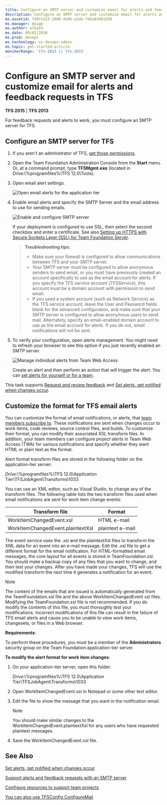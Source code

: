 ```yaml
---
title: Configure an SMTP server and customize email for alerts and feedback requests in TFS
description: Configure an SMTP server and customize email for alerts and feedback requests in TFS
ms.assetid: f49fce23-2808-450b-a2de-7d5a83401d30
ms.manager: douge
ms.author: elbatk
ms.date: 09/01/2016
ms.prod: devops
ms.technology: vs-devops-admin
ms.topic: get-started-article
monikerRange: 'tfs-2013 || tfs-2015'
---
```




# Configure an SMTP server and customize email for alerts and feedback requests in TFS

**TFS 2015** | **TFS 2013**

For feedback requests and alerts to work, you must configure an SMTP server for TFS.

## Configure an SMTP server for TFS

1.  If you aren't an administrator of TFS, [get those permissions](../add-administrator-tfs.md).

2.  Open the Team Foundation Administration Console from the **Start** menu. Or, at a command prompt, type **TFSMgmt.exe** (located in *Drive*:\\%programfiles%\\TFS 12.0\\Tools).

3.  Open email alert settings.

    ![Open email alerts for the application tier](_img/ic724655.png)

4.  Enable email alerts and specify the SMTP Server and the email address to use for sending emails.

    ![Enable and configure SMTP server](_img/ic724656.png)

    If your deployment is configured to use SSL, then select the second checkbox and enter a certificate. See also [Setting up HTTPS with Secure Sockets Layer (SSL) for Team Foundation Server](setup-secure-sockets-layer.md).

    >**Troubleshooting tips:**  
    ><ul><li>Make sure your firewall is configured to allow communications between TFS and your SMTP server.</li>  
    ><li>Your SMTP server must be configured to allow anonymous senders to send email, or you must have previously created an account specifically to use as the email account for alerts. If you specify the TFS service account (<em>TFSService</em>), this account must be a domain account with permission to send email.</li>  
    ><li>If you used a system account (such as Network Service) as the TFS service account, leave the User and Password fields blank for the advanced configuration, and make sure that your SMTP server is configured to allow anonymous users to send mail. Alternately, specify an email-enabled domain account to use as the email account for alerts. If you do not, email notifications will not be sent.</li></ul>

5.  To verify your configuration, open alerts management. You might need to refresh your browser to see this option if you just recently enabled an SMTP server.

    ![Manage individual alerts from Team Web Access](_img/ic726730.png)

    Create an alert and then perform an action that will trigger the alert. You can [set alerts for yourself or for a team](../../work/track/alerts-and-notifications.md).

This task supports [Request and review feedback](../../feedback/get-feedback.md) and [Set alerts, get notified when changes occur](../../work/track/alerts-and-notifications.md).


## Customize the format for TFS email alerts

You can customize the format of email notifications, or alerts, that [team members subscribe to](../../work/track/alerts-and-notifications.md). These notifications are sent when changes occur to work items, code reviews, source control files, and builds. To customize their format, you can modify their associated XSL transform files. In addition, your team members can configure *project alerts* in Team Web Access (TWA) for various notifications and specify whether they want HTML or plain text as the format.

Alert format transform files are stored in the following folder on the application-tier server:

*Drive*:\\%programfiles%\\TFS 12.0\\Application Tier\\TFSJobAgent\\Transforms\\1033

You can use an XML editor, such as Visual Studio, to change any of the transform files. The following table lists the two transform files used when email notifications are sent for work item change events:

| Transform file | Format |
| --- | --- |
| WorkItemChangedEvent.xsl | HTML e-mail |
| WorkItemChangedEvent.plaintextXsl | plaintext e-mail |

The event service uses the .xsl and the plaintextXsl files to transform the XML data for an event into an e-mail message. Edit the .xsl file to get a different format for the email notification. For HTML-formatted email messages, the core layout for all events is stored in TeamFoundation.xsl. You should make a backup copy of any files that you want to change, and then test your changes. After you have made your changes, TFS will use the modified transform the next time it generates a notification for an event.

> [!NOTE]
> The content of the emails that are issued is automatically generated from the TeamFoundation.xsl file and the above WorkItemChangedEvent xsl files. Modifying the TeamFoundation.xsl file is not recommended. If you do modify the contents of this file, you must thoroughly test your modifications. Incorrect modifications of this file can result in the failure of TFS email alerts and cause you to be unable to view work items, changesets, or files in a Web browser.

**Requirements**:

To perform these procedures, you must be a member of the **Administrators** security group on the Team Foundation application-tier server.

**To modify the alert format for work item changes**:

1.  On your application-tier server, open this folder:

    *Drive*:\\%programfiles%\\TFS 12.0\\Application Tier\\TFSJobAgent\\Transforms\\1033

2.  Open WorkItemChangedEvent.xsl in Notepad or some other text editor.

3.  Edit the file to show the message that you want in the notification email.

    > [!NOTE]
    > You should make similar changes to the WorkItemChangedEvent.plaintextXsl for any users who have requested plaintext messages.
    
4.  Save the WorkItemChangedEvent.xsl file.



## See Also

 [Set alerts, get notified when changes occur](../../work/track/alerts-and-notifications.md)  

 [Support alerts and feedback requests with an SMTP server](setup-customize-alerts.md)  

 [Configure resources to support team projects](config-tfs-resources.md)
 
 [You can also use TFSConfig ConfigureMail](../command-line/tfsconfig-cmd.md#configure-email)  
